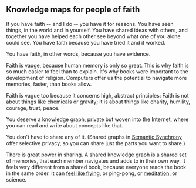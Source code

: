 Knowledge maps for people of faith
--
If you have faith -- and I do -- you have it for reasons. You have seen things, in the world and in yourself. You have shared ideas with others, and together you have helped each other see beyond what one of you alone could see. You have faith because you have tried it and it worked.

You have faith, in other words, because you have evidence.

Faith is vauge, because human memory is only so great. This is why faith is so much easier to feel than to explain. It's why books were important to the development of religion. Computers offer us the potential to navigate more memories, faster, than books allow.

Faith is vague too because it concerns high, abstract principles: Faith is not about things like chemicals or gravity; it is about things like charity, humility, courage, trust, peace.

You deserve a knowledge graph, private but woven into the Internet, where you can read and write about concepts like that.

You don't have to share any of it. (Shared graphs in [Semantic Synchrony](http://www.github.com/synchrony/smsn/wiki) offer selective privacy, so you can share just the parts you want to share.)

There is great power in sharing. A shared knowledge graph is a shared set of memories, that each member navigates and adds to in their own way. It feels very different from a shared book, because everyone reads the book in the same order. It can [feel like flying](https://github.com/synchrony/smsn-why/blob/master/the-best-game.md), or ping-pong, or [meditation](https://github.com/synchrony/smsn-why/blob/master/contempl%2C%20expr%2C%20transc.md), or science.

